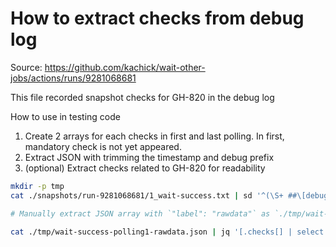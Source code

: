 # How to extract checks from debug log

Source: https://github.com/kachick/wait-other-jobs/actions/runs/9281068681

This file recorded snapshot checks for GH-820 in the debug log

How to use in testing code

1. Create 2 arrays for each checks in first and last polling. In first, mandatory check is not yet appeared.
2. Extract JSON with trimming the timestamp and debug prefix
3. (optional) Extract checks related to GH-820 for readability

```bash
mkdir -p tmp
cat ./snapshots/run-9281068681/1_wait-success.txt | sd '^(\S+ ##\[debug\])(.+)' '$2' > ./tmp/trimmed_prefix-wait-success.txt

# Manually extract JSON array with `"label": "rawdata"` as `./tmp/wait-success-polling1-rawdata.json`

cat ./tmp/wait-success-polling1-rawdata.json | jq '[.checks[] | select (.workflow.name | contains("GH-820"))]'
```
